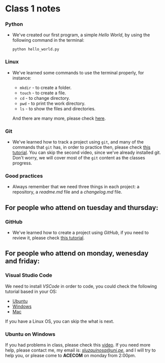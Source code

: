 # Class 1 notes


### Python

-   We've created our first program, a simple *Hello World*, by using the following command in the terminal:

    ```
    python hello_world.py
    ```

### Linux

-   We've learned some commands to use the terminal properly, for instance:

    -   ```mkdir``` - to create a folder.
    -   ```touch``` - to create a file.
    -   ```cd``` - to change directory.
    -   ```pwd``` - to print the work directory.
    -   ```ls``` - to show the files and directories.

    And there are many more, please check [here](https://maker.pro/linux/tutorial/basic-linux-commands-for-beginners).

### Git

-   We've learned how to track a project using ```git```, and many of the commands that ```git``` has, in order to practice then, please check [this tutorial](https://www.youtube.com/user/MakiGAS93). You can skip the second video, since we've already installed git. Don't worry, we will cover most of the ```git``` content as the classes progress.


### Good practices

-   Always remember that we need three things in each project: a repository, a *readme.md* file and a *changelog.md* file.

## For people who attend on tuesday and thursday:

### GitHub

-   We've learned how to create a project using *GitHub*, if you need to review it, please check [this tutorial](https://guides.github.com/activities/hello-world/).


## For people who attend on monday, wenesday and friday:

### Visual Studio Code

We need to install *VSCode* in order to code, you could check the following tutorial based in your OS:

-   [Ubuntu](https://www.youtube.com/watch?v=uYE0XrM-VZA)
-   [Windows](https://www.youtube.com/watch?v=MlIzFUI1QGA)
-   [Mac](https://www.youtube.com/watch?v=tCfbi5PF1y0)

If you have a Linux OS, you can skip the what is next.

### Ubuntu on Windows

If you had problems in class, please check this [video](https://www.youtube.com/watch?v=Cvrqmq9A3tA). If you need more help, please contact me, my email is: *sluzquinosa@uni.pe*, and I will try to help you, or please come to **ACECOM** on monday from 2:00pm.